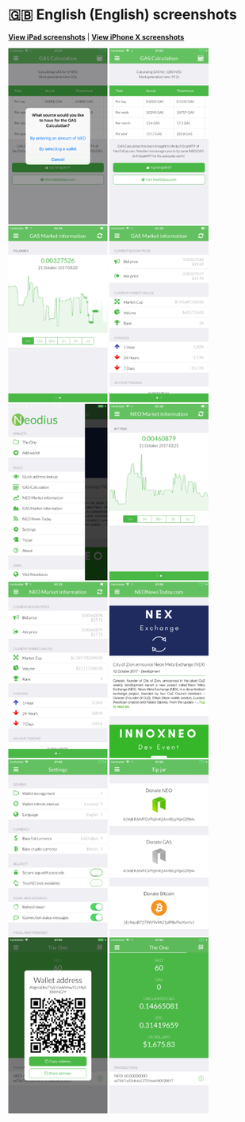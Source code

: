 # 🇬🇧 English (English) screenshots

[**View iPad screenshots**](../iPad/english-screenshots.md) | [**View iPhone X screenshots**](../iPhone%20X/english-screenshots.md)

<img src="screen-gas-calculation-options.png" width="200" alt="GAS Calculation - Pick a method"> <img src="screen-gas-calculation.png" width="200" alt="GAS Calculation"> <img src="screen-gas-market-chart.png" width="200" alt="GAS Market information - Poloniex chart"> <img src="screen-gas-market-info.png" width="200" alt="GAS Market information"> <img src="screen-menu.png" width="200" alt="Nodius"> <img src="screen-neo-market-chart.png" width="200" alt="NEO Market information - Bittrex chart"> <img src="screen-neo-market-info.png" width="200" alt="NEO Market information"> <img src="screen-neo-news-today.png" width="200" alt="NEO News Today"> <img src="screen-settings.png" width="200" alt="Settings"> <img src="screen-tip-jar.png" width="200" alt="Tip jar"> <img src="screen-wallet-qr-code.png" width="200" alt="Current wallets - Share address"> <img src="screen-wallet.png" width="200" alt="Current wallets">